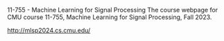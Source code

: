 11-755 - Machine Learning for Signal Processing
The course webpage for CMU course 11-755, Machine Learning for Signal Processing, Fall 2023.

http://mlsp2024.cs.cmu.edu/

